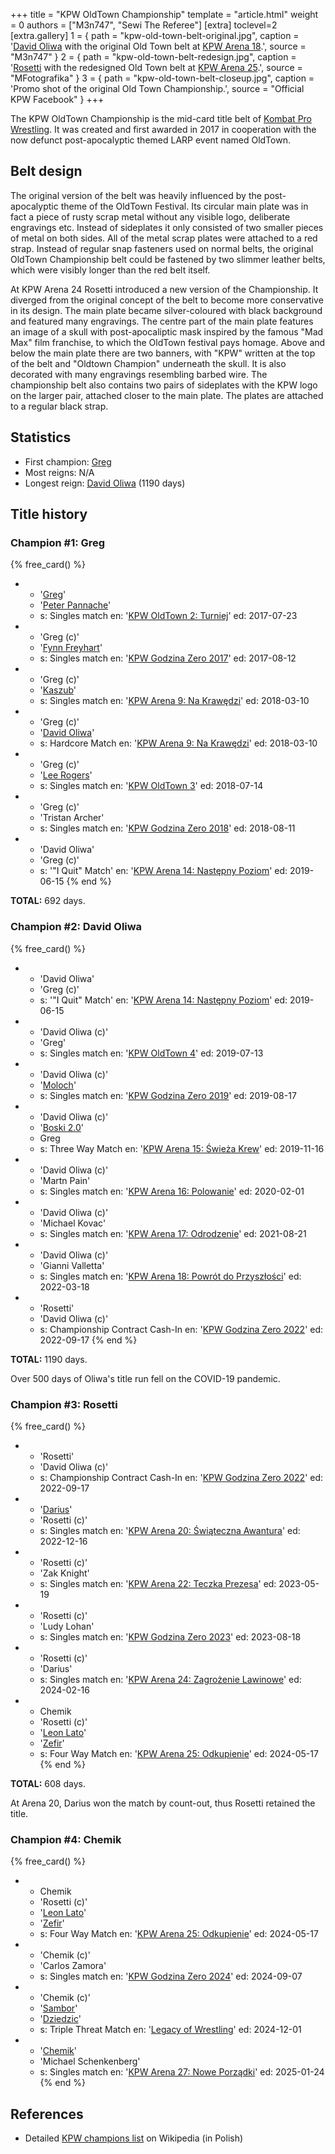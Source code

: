 +++
title = "KPW OldTown Championship"
template = "article.html"
weight = 0
authors = ["M3n747", "Sewi The Referee"]
[extra]
toclevel=2
[extra.gallery]
1 = { path = "kpw-old-town-belt-original.jpg", caption = '[David Oliwa](@/w/david-oliwa.md) with the original Old Town belt at [KPW Arena 18](@/e/kpw/2022-03-18-kpw-arena-18-powrot-do-przyszlosci.md).', source = "M3n747" }
2 = { path = "kpw-old-town-belt-redesign.jpg", caption = '[Rosetti](@/w/rosetti.md) with the redesigned Old Town belt at [KPW Arena 25](@/e/kpw/2024-05-17-kpw-arena-25.md).', source = "MFotografika" }
3 = { path = "kpw-old-town-belt-closeup.jpg", caption = 'Promo shot of the original Old Town Championship.', source = "Official KPW Facebook" }
+++

The KPW OldTown Championship is the mid-card title belt of [Kombat Pro Wrestling](@/o/kpw.md). It was created and first awarded in 2017 in cooperation with the now defunct post-apocalyptic themed LARP event named OldTown.

<!-- more -->

## Belt design

The original version of the belt was heavily influenced by the post-apocalyptic theme of the OldTown Festival.
Its circular main plate was in fact a piece of rusty scrap metal without any visible logo, deliberate engravings etc.
Instead of sideplates it only consisted of two smaller pieces of metal on both sides.
All of the metal scrap plates were attached to a red strap.
Instead of regular snap fasteners used on normal belts, the original OldTown Championship belt could be fastened by two slimmer leather belts, which were visibly longer than the red belt itself.

At KPW Arena 24 Rosetti introduced a new version of the Championship.
It diverged from the original concept of the belt to become more conservative in its design.
The main plate became silver-coloured with black background and featured many engravings.
The centre part of the main plate features an image of a skull with post-apocaliptic mask inspired by the famous "Mad Max" film franchise, to which the OldTown festival pays homage.
Above and below the main plate there are two banners, with "KPW" written at the top of the belt and "Oldtown Champion" underneath the skull.
It is also decorated with many engravings resembling barbed wire.
The championship belt also contains two pairs of sideplates with the KPW logo on the larger pair, attached closer to the main plate. The plates are attached to a regular black strap.


## Statistics

* First champion: [Greg](@/w/greg.md)
* Most reigns: N/A
* Longest reign: [David Oliwa](@/w/david-oliwa.md) (1190 days)

## Title history

### Champion #1: Greg

{% free_card() %}
- - '[Greg](@/w/greg.md)'
  - '[Peter Pannache](@/w/peter-pannache.md)'
  - s: Singles match
    en: '[KPW OldTown 2: Turniej](@/e/kpw/2017-07-23-kpw-oldtown-2.md)'
    ed: 2017-07-23
- - 'Greg (c)'
  - '[Fynn Freyhart](@/w/fynn-freyhart.md)'
  - s: Singles match
    en: '[KPW Godzina Zero 2017](@/e/kpw/2017-08-12-kpw-godzina-zero-2017.md)'
    ed: 2017-08-12
- - 'Greg (c)'
  - '[Kaszub](@/w/kaszub.md)'
  - s: Singles match
    en: '[KPW Arena 9: Na Krawędzi](@/e/kpw/2018-03-10-kpw-arena-9-na-krawedzi.md)'
    ed: 2018-03-10
- - 'Greg (c)'
  - '[David Oliwa](@/w/david-oliwa.md)'
  - s: Hardcore Match
    en: '[KPW Arena 9: Na Krawędzi](@/e/kpw/2018-03-10-kpw-arena-9-na-krawedzi.md)'
    ed: 2018-03-10
- - 'Greg (c)'
  - '[Lee Rogers](@/w/lee-rogers.md)'
  - s: Singles match
    en: '[KPW OldTown 3](@/e/kpw/2018-07-14-kpw-oldtown-3.md)'
    ed: 2018-07-14
- - 'Greg (c)'
  - 'Tristan Archer'
  - s: Singles match
    en: '[KPW Godzina Zero 2018](@/e/kpw/2018-08-11-kpw-godzina-zero-2018.md)'
    ed: 2018-08-11
- - 'David Oliwa'
  - 'Greg (c)'
  - s: '"I Quit" Match'
    en: '[KPW Arena 14: Następny Poziom](@/e/kpw/2019-06-15-kpw-arena-14-nastepny-poziom.md)'
    ed: 2019-06-15
{% end %}

**TOTAL:** 692 days.

### Champion #2: David Oliwa

{% free_card() %}
- - 'David Oliwa'
  - 'Greg (c)'
  - s: '"I Quit" Match'
    en: '[KPW Arena 14: Następny Poziom](@/e/kpw/2019-06-15-kpw-arena-14-nastepny-poziom.md)'
    ed: 2019-06-15
- - 'David Oliwa (c)'
  - 'Greg'
  - s: Singles match
    en: '[KPW OldTown 4](@/e/kpw/2019-07-13-kpw-oldtown-4.md)'
    ed: 2019-07-13
- - 'David Oliwa (c)'
  - '[Moloch](@/w/moloch.md)'
  - s: Singles match
    en: '[KPW Godzina Zero 2019](@/e/kpw/2019-08-17-kpw-godzina-zero-2019.md)'
    ed: 2019-08-17
- - 'David Oliwa (c)'
  - '[Boski 2.0](@/w/ostrowski.md)'
  - Greg
  - s: Three Way Match
    en: '[KPW Arena 15: Świeża Krew](@/e/kpw/2019-11-16-kpw-arena-15-swieza-krew.md)'
    ed: 2019-11-16
- - 'David Oliwa (c)'
  - 'Martn Pain'
  - s: Singles match
    en: '[KPW Arena 16: Polowanie](@/e/kpw/2020-02-01-kpw-arena-16-polowanie.md)'
    ed: 2020-02-01
- - 'David Oliwa (c)'
  - 'Michael Kovac'
  - s: Singles match
    en: '[KPW Arena 17: Odrodzenie](@/e/kpw/2021-08-21-kpw-arena-17-odrodzenie.md)'
    ed: 2021-08-21
- - 'David Oliwa (c)'
  - 'Gianni Valletta'
  - s: Singles match
    en: '[KPW Arena 18: Powrót do Przyszłości](@/e/kpw/2022-03-18-kpw-arena-18-powrot-do-przyszlosci.md)'
    ed: 2022-03-18
- - 'Rosetti'
  - 'David Oliwa (c)'
  - s: Championship Contract Cash-In
    en: '[KPW Godzina Zero 2022](@/e/kpw/2022-09-17-kpw-godzina-zero-2022.md)'
    ed: 2022-09-17
{% end %}

**TOTAL:** 1190 days.

Over 500 days of Oliwa's title run fell on the COVID-19 pandemic.

### Champion #3: Rosetti

{% free_card() %}
- - 'Rosetti'
  - 'David Oliwa (c)'
  - s: Championship Contract Cash-In
    en: '[KPW Godzina Zero 2022](@/e/kpw/2022-09-17-kpw-godzina-zero-2022.md)'
    ed: 2022-09-17
- - '[Darius](@/w/darius.md)'
  - 'Rosetti (c)'
  - s: Singles match
    en: '[KPW Arena 20: Świąteczna Awantura](@/e/kpw/2022-12-16-kpw-arena-20.md)'
    ed: 2022-12-16
- - 'Rosetti (c)'
  - 'Zak Knight'
  - s: Singles match
    en: '[KPW Arena 22: Teczka Prezesa](@/e/kpw/2023-05-19-kpw-arena-22.md)'
    ed: 2023-05-19
- - 'Rosetti (c)'
  - 'Ludy Lohan'
  - s: Singles match
    en: '[KPW Godzina Zero 2023](@/e/kpw/2023-08-18-kpw-godzina-zero-2023.md)'
    ed: 2023-08-18
- - 'Rosetti (c)'
  - 'Darius'
  - s: Singles match
    en: '[KPW Arena 24: Zagrożenie Lawinowe](@/e/kpw/2024-02-16-kpw-arena-24-zagrozenie-lawinowe.md)'
    ed: 2024-02-16
- - Chemik
  - 'Rosetti (c)'
  - '[Leon Lato](@/w/leon-lato.md)'
  - '[Zefir](@/w/zefir.md)'
  - s: Four Way Match
    en: '[KPW Arena 25: Odkupienie](@/e/kpw/2024-05-17-kpw-arena-25.md)'
    ed: 2024-05-17
{% end %}

**TOTAL:** 608 days.

At Arena 20, Darius won the match by count-out, thus Rosetti retained the title.

### Champion #4: Chemik

{% free_card() %}
- - Chemik
  - 'Rosetti (c)'
  - '[Leon Lato](@/w/leon-lato.md)'
  - '[Zefir](@/w/zefir.md)'
  - s: Four Way Match
    en: '[KPW Arena 25: Odkupienie](@/e/kpw/2024-05-17-kpw-arena-25.md)'
    ed: 2024-05-17
- - 'Chemik (c)'
  - 'Carlos Zamora'
  - s: Singles match
    en: '[KPW Godzina Zero 2024](@/e/kpw/2024-09-07-kpw-godzina-zero-2024.md)'
    ed: 2024-09-07
- - 'Chemik (c)'
  - '[Sambor](@/w/sambor.md)'
  - '[Dziedzic](@/w/dziedzic.md)'
  - s: Triple Threat Match
    en: '[Legacy of Wrestling](@/e/low/2024-12-01-low-1.md)'
    ed: 2024-12-01
- - '[Chemik](@/w/chemik.md)'
  - 'Michael Schenkenberg'
  - s: Singles match
    en: '[KPW Arena 27: Nowe Porządki](@/e/kpw/2025-01-24-kpw-arena-27.md)'
    ed: 2025-01-24
{% end %}

## References

* Detailed [KPW champions list](https://pl.wikipedia.org/wiki/Wikipedysta:M3n747/brudnopis/mistrzowiekpw) on Wikipedia (in Polish)
